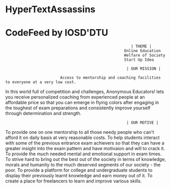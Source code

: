 # HyperTextAssassins

# CodeFeed by IOSD'DTU

                                                           | THEME |
                                                        Online Education
                                                        Welfare of Society
                                                        Start Up Idea

                                                         | OUR MISSION |

                            Access to mentorship and coaching facilities to everyone at a very low cost.

In this world full of competition and challenges, Anonymous Educators! lets you receive personalized coaching from experienced people at an affordable price so that you can emerge in flying colors after engaging in the toughest of exam preparations and consistently improve yourself through determination and strength. 

                                                         | OUR MOTIVE |

To provide one on one mentorship to all those needy people who can't afford it on daily basis at very reasonable costs.
To help students interact with some of the previous entrance exam achievers so that they can have a greater insight into the exam pattern and have motivaion and will to crack it.
To provide the much needed mental and emotional support in exam times.
To strive hard to bring out the best out of the society in terms of knowledge, morals and humanity to the much deserved segments of our society - the poor.
To provide a platform for college and undergraduate students to display their previously learnt knowledge and earn money out of it.
To create a place for freelancers to learn and improve various skills.
